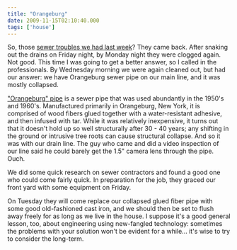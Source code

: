 ```yaml
---
title: "Orangeburg"
date: 2009-11-15T02:10:40.000
tags: ['house']
---
```


So, those [sewer troubles we had last week](/09/11/not-exactly-to-plan/)? They came back. After snaking out the drains on Friday night, by Monday night they were clogged again. Not good. This time I was going to get a better answer, so I called in the professionals. By Wednesday morning we were again cleaned out, but had our answer: we have Orangeburg sewer pipe on our main line, and it was mostly collapsed.

["Orangeburg" pipe](http://www.sewerhistory.org/articles/compon/orangeburg/orangeburg.htm) is a sewer pipe that was used abundantly in the 1950's and 1960's. Manufactured primarily in Orangeburg, New York, it is comprised of wood fibers glued together with a water-resistant adhesive, and then infused with tar. While it was relatively inexpensive, it turns out that it doesn't hold up so well structurally after 30 - 40 years; any shifting in the ground or intrusive tree roots can cause structural collapse. And so it was with our drain line. The guy who came and did a video inspection of our line said he could barely get the 1.5" camera lens through the pipe. Ouch.

We did some quick research on sewer contractors and found a good one who could come fairly quick. In preparation for the job, they graced our front yard with some equipment on Friday.

On Tuesday they will come replace our collapsed glued fiber pipe with some good old-fashioned cast iron, and we should then be set to flush away freely for as long as we live in the house. I suppose it's a good general lesson, too, about engineering using new-fangled technology: sometimes the problems with your solution won't be evident for a while... it's wise to try to consider the long-term.
